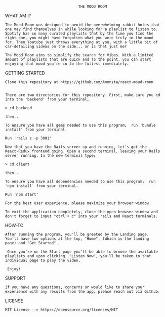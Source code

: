 
                                     THE MOOD ROOM



WHAT AM I?

    The Mood Room was designed to avoid the overwhelming rabbit holes that one may find themselves in while looking for a playlist to listen to. Spotify has so many curated playlists that by the time you find the right one, you might have forgotten what you were truly in the mood for. Then Youtube just throws everything at you, with a little bit of car-detailing videos on the side... or is that just me?

    The Mood Room aims to simplify the search for Vibes. With a limited amount of playlists that are quick and to the point, you can start enjoying that mood you're in to the fullest immediately.
   

    
GETTING STARTED
    
    Clone this repository at https://github.com/Amonsta/react-mood-room

    
    There are two directories for this repository. First, make sure you cd into the 'backend' from your terminal;

    > cd backend

    then..

    To ensure you have all gems needed to use this program;  run 'bundle install' from your terminal.

    Run 'rails s -p 3001'

    Now that you have the Rails server up and running, let's get the React-Redux frontend going. Open a second terminal, leaving your Rails server running. In the new terminal type;

    > cd client

    then..

    To ensure you have all dependencies needed to use this program;  run 'npm install' from your terminal.

    Run 'npm start'

    For the best user experience, please maximize your browser window.

    To exit the application completely, close the open browser window and don't forget to input "ctrl + c" into your rails and React terminals.


HOW-TO

    After running the program, you'll be greeted by the Landing page. You'll have two options at the top, "Home", (Which is the landing page) and "Get Started".

     Once you're on the Start page you'll be able to browse the available playlists and upon clicking, "Listen Now", you'll be taken to that individual page to play the video.

     Enjoy!

SUPPORT

    If you have any questions, concerns or would like to share your experience with any results from the app, please reach out via Github.


LICENSE

    MIT License --> https://opensource.org/licenses/MIT



